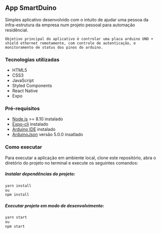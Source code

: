 ## App SmartDuino

Simples aplicativo desenvolvido com o intuito de ajudar uma pessoa da infra-estrutura da empresa num projeto pessoal para automação residêncial.

	Objetivo principal do aplicativo é controlar uma placa arduino UNO + shield ethernet remotamente, com controle de autenticação, e monitoramento de status dos pinos do arduino.

### Tecnologias utilizadas
- HTML5
- CSS3
- JavaScript
- Styled Components
- React Native
- Expo

### Pré-requisitos
- [Node.js](https://nodejs.org "Node.js") >= 8.10 instalado
- [Expo-cli](https://docs.expo.io/versions/latest/workflow/expo-cli/) instalado
- [Arduino IDE](https://www.arduino.cc/en/main/software) instalado
- [ArduinoJson](https://arduinojson.org/) versão 5.0.0 insatlado

### Como executar
Para executar a aplicação em ambiente local, clone este repositório, abra o diretório do projeto no terminal e execute os seguintes comandos:

##### Instalar dependências do projeto:
```sh
yarn install
ou
npm install
```

##### Executar projeto em modo de desenvolvimento:
```sh
yarn start
ou
npm start
```